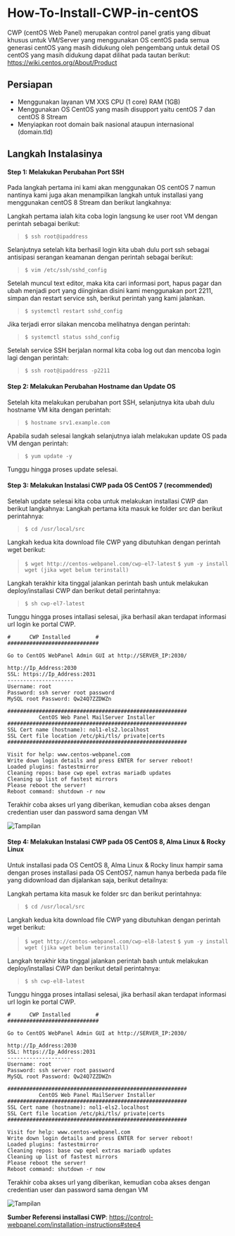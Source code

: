 # How-To-Install-CWP-in-centOS
CWP (centOS Web Panel) merupakan control panel gratis yang dibuat khusus untuk VM/Server yang menggunakan OS centOS pada semua generasi centOS yang masih didukung oleh pengembang untuk detail OS centOS yang masih didukung dapat dilihat pada tautan berikut: https://wiki.centos.org/About/Product

## Persiapan
- Menggunakan layanan VM XXS CPU (1 core) RAM (1GB)
- Menggunakan OS CentOS yang masih disupport yaitu centOS 7 dan centOS 8 Stream
- Menyiapkan root domain baik nasional ataupun internasional (domain.tld)

## Langkah Instalasinya
#### Step 1: Melakukan Perubahan Port SSH
Pada langkah pertama ini kami akan menggunakan OS centOS 7 namun nantinya kami juga akan menampilkan langkah untuk installasi yang menggunakan centOS 8 Stream dan berikut langkahnya:

Langkah pertama ialah kita coba login langsung ke user root VM dengan perintah sebagai berikut:

> ```$ ssh root@ipaddress```

Selanjutnya setelah kita berhasil login kita ubah dulu port ssh sebagai antisipasi serangan keamanan dengan perintah sebagai berikut:

> ```$ vim /etc/ssh/sshd_config```

Setelah muncul text editor, maka kita cari informasi port, hapus pagar dan ubah menjadi port yang diinginkan disini kami menggunakan port 2211, simpan dan restart service ssh, berikut perintah yang kami jalankan.

> ```$ systemctl restart sshd_config```

Jika terjadi error silakan mencoba melihatnya dengan perintah:

> ```$ systemctl status sshd_config```

Setelah service SSH berjalan normal kita coba log out dan mencoba login lagi dengan perintah:

> ```$ ssh root@ipaddress -p2211```


#### Step 2: Melakukan Perubahan Hostname dan Update OS
Setelah kita melakukan perubahan port SSH, selanjutnya kita ubah dulu hostname VM kita dengan perintah:

> ```$ hostname srv1.example.com```

Apabila sudah selesai langkah selanjutnya ialah melakukan update OS pada VM dengan perintah:

> ```$ yum update -y ```

Tunggu hingga proses update selesai.

#### Step 3: Melakukan Instalasi CWP pada OS CentOS 7  (recommended)
Setelah update selesai kita coba untuk melakukan installasi CWP dan berikut langkahnya:
Langkah pertama kita masuk ke folder src dan berikut perintahnya:

> ```$ cd /usr/local/src```

Langkah kedua kita download file CWP yang dibutuhkan dengan perintah wget berikut:

> ```$ wget http://centos-webpanel.com/cwp-el7-latest```
> ```$ yum -y install wget (jika wget belum terinstall)```

Langkah terakhir kita tinggal jalankan perintah bash untuk melakukan deploy/installasi CWP dan berikut detail perintahnya:

> ```$ sh cwp-el7-latest```

Tunggu hingga proses intallasi selesai, jika berhasil akan terdapat informasi url login ke portal CWP.

```#############################
#      CWP Installed        #
#############################

Go to CentOS WebPanel Admin GUI at http://SERVER_IP:2030/

http://Ip_Address:2030
SSL: https://Ip_Address:2031
---------------------
Username: root
Password: ssh server root password
MySQL root Password: Qw24Q7ZZDWZn

#########################################################
          CentOS Web Panel MailServer Installer          
#########################################################
SSL Cert name (hostname): nol1-els2.localhost
SSL Cert file location /etc/pki/tls/ private|certs
#########################################################

Visit for help: www.centos-webpanel.com
Write down login details and press ENTER for server reboot!
Loaded plugins: fastestmirror
Cleaning repos: base cwp epel extras mariadb updates
Cleaning up list of fastest mirrors
Please reboot the server!
Reboot command: shutdown -r now
```

Terakhir coba akses url yang diberikan, kemudian coba akses dengan credentian user dan password sama dengan VM

![Tampilan](https://user-images.githubusercontent.com/38468795/205562850-0515c785-5d6f-476b-94f5-57e353c0c891.png)

#### Step 4: Melakukan Instalasi CWP pada OS CentOS 8, Alma Linux & Rocky Linux
Untuk installasi pada OS CentOS 8, Alma Linux & Rocky linux hampir sama dengan proses installasi pada OS CentOS7, namun hanya berbeda pada file yang didownload dan dijalankan saja, berikut detailnya:

Langkah pertama kita masuk ke folder src dan berikut perintahnya:

> ```$ cd /usr/local/src```

Langkah kedua kita download file CWP yang dibutuhkan dengan perintah wget berikut:

> ```$ wget http://centos-webpanel.com/cwp-el8-latest```
> ```$ yum -y install wget (jika wget belum terinstall)```

Langkah terakhir kita tinggal jalankan perintah bash untuk melakukan deploy/installasi CWP dan berikut detail perintahnya:

> ```$ sh cwp-el8-latest```

Tunggu hingga proses intallasi selesai, jika berhasil akan terdapat informasi url login ke portal CWP.

```#############################
#      CWP Installed        #
#############################

Go to CentOS WebPanel Admin GUI at http://SERVER_IP:2030/

http://Ip_Address:2030
SSL: https://Ip_Address:2031
---------------------
Username: root
Password: ssh server root password
MySQL root Password: Qw24Q7ZZDWZn

#########################################################
          CentOS Web Panel MailServer Installer          
#########################################################
SSL Cert name (hostname): nol1-els2.localhost
SSL Cert file location /etc/pki/tls/ private|certs
#########################################################

Visit for help: www.centos-webpanel.com
Write down login details and press ENTER for server reboot!
Loaded plugins: fastestmirror
Cleaning repos: base cwp epel extras mariadb updates
Cleaning up list of fastest mirrors
Please reboot the server!
Reboot command: shutdown -r now
```

Terakhir coba akses url yang diberikan, kemudian coba akses dengan credentian user dan password sama dengan VM

![Tampilan](https://user-images.githubusercontent.com/38468795/205562850-0515c785-5d6f-476b-94f5-57e353c0c891.png)



**Sumber Referensi installasi CWP**: https://control-webpanel.com/installation-instructions#step4 


